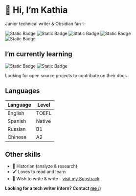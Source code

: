 # 👋 Hi, I’m Kathia 

Junior technical writer & Obsidian fan ✨

<img alt="Static Badge" src="https://img.shields.io/badge/Mardown-black"> <img alt="Static Badge" src="https://img.shields.io/badge/VS%20Code-%20blue"> <img alt="Static Badge" src="https://img.shields.io/badge/Jira-blue"> <img alt="Static Badge" src="https://img.shields.io/badge/Confluence-blue"> <img alt="Static Badge" src="https://img.shields.io/badge/Git-red">

## I’m currently learning 
<img alt="Static Badge" src="https://img.shields.io/badge/JavaScript-yellow"> <img alt="Static Badge" src="https://img.shields.io/badge/Docusaurus-hsl">

Looking for open source projects to contribute on their docs.

## Languages
| Language | Level |
|----------|-------|
| English | TOEFL |
| Spanish | Native |
| Russian |  B1 |
| Chinese |  A2 |

## Other skills 
- 📜 Historian (analyze & research)
- 🖌 Loves to read and learn
- 🌠 Wish to write & write - <a href="https://kathzamudio.substack.com/publish/home"> visit my Substrack</a>

**Looking for a tech writer intern? Contact <a href="https://www.linkedin.com/in/kathia-h-zamudio-nakagawa/"> me :)</a>**






<!---
Pingu376/Pingu376 is a ✨ special ✨ repository because its `README.md` (this file) appears on your GitHub profile.
You can click the Preview link to take a look at your changes.
--->
